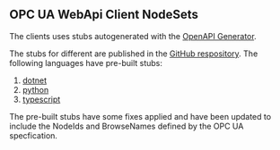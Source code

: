 ## OPC UA WebApi Client NodeSets

The clients uses stubs autogenerated with the [OpenAPI Generator](https://openapi-generator.tech/).

The stubs for different are published in the [GitHub respository](https://github.com/OPCFoundation/). The following languages have pre-built stubs:

   1. [dotnet](./dotnet)
   2. [python](./python)
   3. [typescript](./typescript)
   
The pre-built stubs have some fixes applied and have been updated to include the NodeIds and BrowseNames defined by the OPC UA specfication. 


